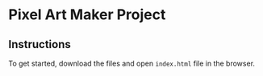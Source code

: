 # Pixel Art Maker Project



## Instructions

To get started, download the files and open `index.html` file in the browser.
